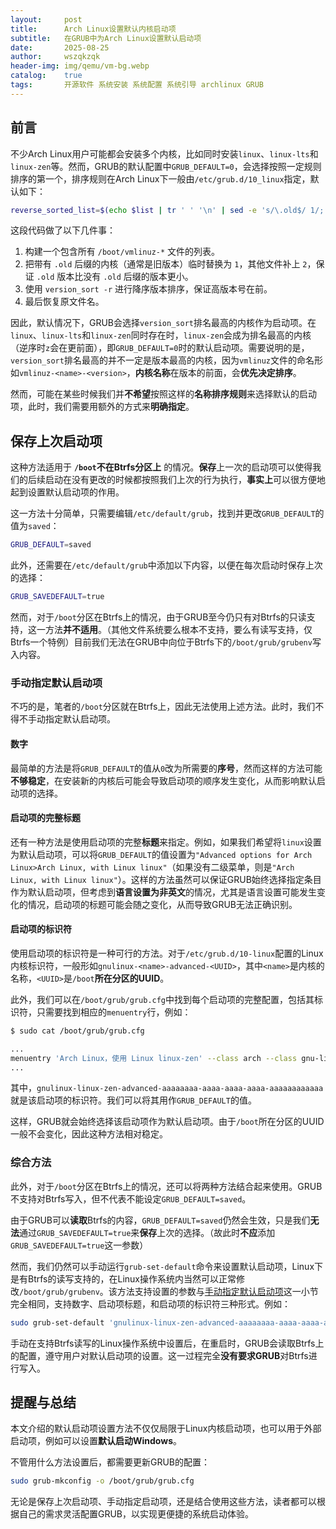```yaml
---
layout:     post
title:      Arch Linux设置默认内核启动项
subtitle:   在GRUB中为Arch Linux设置默认启动项
date:       2025-08-25
author:     wszqkzqk
header-img: img/qemu/vm-bg.webp
catalog:    true
tags:       开源软件 系统安装 系统配置 系统引导 archlinux GRUB
---
```


## 前言

不少Arch Linux用户可能都会安装多个内核，比如同时安装`linux`、`linux-lts`和`linux-zen`等。然而，GRUB的默认配置中`GRUB_DEFAULT=0`，会选择按照一定规则排序的第一个，排序规则在Arch Linux下一般由`/etc/grub.d/10_linux`指定，默认如下：

```bash
reverse_sorted_list=$(echo $list | tr ' ' '\n' | sed -e 's/\.old$/ 1/; / 1$/! s/$/ 2/' | version_sort -r | sed -e 's/ 1$/.old/; s/ 2$//')
```

这段代码做了以下几件事：

1. 构建一个包含所有 `/boot/vmlinuz-*` 文件的列表。
2. 把带有 `.old` 后缀的内核（通常是旧版本）临时替换为 `1`，其他文件补上 `2`，保证 `.old` 版本比没有 `.old` 后缀的版本更小。
3. 使用 `version_sort -r` 进行降序版本排序，保证高版本号在前。
4. 最后恢复原文件名。

因此，默认情况下，GRUB会选择`version_sort`排名最高的内核作为启动项。在`linux`、`linux-lts`和`linux-zen`同时存在时，`linux-zen`会成为排名最高的内核（逆序时`z`会在更前面），即`GRUB_DEFAULT=0`时的默认启动项。需要说明的是，`version_sort`排名最高的并不一定是版本最高的内核，因为`vmlinuz`文件的命名形如`vmlinuz-<name>-<version>`，**内核名称**在版本的前面，会**优先决定排序**。

然而，可能在某些时候我们并**不希望**按照这样的**名称排序规则**来选择默认的启动项，此时，我们需要用额外的方式来**明确指定**。

## 保存上次启动项

这种方法适用于 **`/boot`不在Btrfs分区上** 的情况。**保存**上一次的启动项可以使得我们的后续启动在没有更改的时候都按照我们上次的行为执行，**事实上**可以很方便地起到设置默认启动项的作用。

这一方法十分简单，只需要编辑`/etc/default/grub`，找到并更改`GRUB_DEFAULT`的值为`saved`：

```bash
GRUB_DEFAULT=saved
```

此外，还需要在`/etc/default/grub`中添加以下内容，以便在每次启动时保存上次的选择：

```bash
GRUB_SAVEDEFAULT=true
```

然而，对于`/boot`分区在Btrfs上的情况，由于GRUB至今仍只有对Btrfs的只读支持，这一方法**并不适用**。（其他文件系统要么根本不支持，要么有读写支持，仅Btrfs一个特例）目前我们无法在GRUB中向位于Btrfs下的`/boot/grub/grubenv`写入内容。

### 手动指定默认启动项

不巧的是，笔者的`/boot`分区就在Btrfs上，因此无法使用上述方法。此时，我们不得不手动指定默认启动项。

#### 数字

最简单的方法是将`GRUB_DEFAULT`的值从`0`改为所需要的**序号**，然而这样的方法可能**不够稳定**，在安装新的内核后可能会导致启动项的顺序发生变化，从而影响默认启动项的选择。

#### 启动项的完整标题

还有一种方法是使用启动项的完整**标题**来指定。例如，如果我们希望将`linux`设置为默认启动项，可以将`GRUB_DEFAULT`的值设置为`"Advanced options for Arch Linux>Arch Linux, with Linux linux"`（如果没有二级菜单，则是`"Arch Linux, with Linux linux"`）。这样的方法虽然可以保证GRUB始终选择指定条目作为默认启动项，但考虑到**语言设置为非英文**的情况，尤其是语言设置可能发生变化的情况，启动项的标题可能会随之变化，从而导致GRUB无法正确识别。

#### 启动项的标识符

使用启动项的标识符是一种可行的方法。对于`/etc/grub.d/10-linux`配置的Linux内核标识符，一般形如`gnulinux-<name>-advanced-<UUID>`，其中`<name>`是内核的名称，`<UUID>`是`/boot`**所在分区的UUID**。

此外，我们可以在`/boot/grub/grub.cfg`中找到每个启动项的完整配置，包括其标识符，只需要找到相应的`menuentry`行，例如：

```bash
$ sudo cat /boot/grub/grub.cfg

...
menuentry 'Arch Linux，使用 Linux linux-zen' --class arch --class gnu-linux --class gnu --class os $menuentry_id_option 'gnulinux-linux-zen-advanced-aaaaaaaa-aaaa-aaaa-aaaa-aaaaaaaaaaaa' {
...
```

其中，`gnulinux-linux-zen-advanced-aaaaaaaa-aaaa-aaaa-aaaa-aaaaaaaaaaaa`就是该启动项的标识符。我们可以将其用作`GRUB_DEFAULT`的值。

这样，GRUB就会始终选择该启动项作为默认启动项。由于`/boot`所在分区的UUID一般不会变化，因此这种方法相对稳定。

### 综合方法

此外，对于`/boot`分区在Btrfs上的情况，还可以将两种方法结合起来使用。GRUB不支持对Btrfs写入，但不代表不能设定`GRUB_DEFAULT=saved`。

由于GRUB可以**读取**Btrfs的内容，`GRUB_DEFAULT=saved`仍然会生效，只是我们**无法**通过`GRUB_SAVEDEFAULT=true`来**保存**上次的选择。（故此时**不应**添加`GRUB_SAVEDEFAULT=true`这一参数）

然而，我们仍然可以手动运行`grub-set-default`命令来设置默认启动项，Linux下是有Btrfs的读写支持的，在Linux操作系统内当然可以正常修改`/boot/grub/grubenv`。该方法支持设置的参数与[手动指定默认启动项](#手动指定默认启动项)这一小节完全相同，支持数字、启动项标题，和启动项的标识符三种形式。例如：

```bash
sudo grub-set-default 'gnulinux-linux-zen-advanced-aaaaaaaa-aaaa-aaaa-aaaa-aaaaaaaaaaaa'
```

手动在支持Btrfs读写的Linux操作系统中设置后，在重启时，GRUB会读取Btrfs上的配置，遵守用户对默认启动项的设置。这一过程完全**没有要求GRUB**对Btrfs进行写入。

## 提醒与总结

本文介绍的默认启动项设置方法不仅仅局限于Linux内核启动项，也可以用于外部启动项，例如可以设置**默认启动Windows**。

不管用什么方法设置后，都需要更新GRUB的配置：

```bash
sudo grub-mkconfig -o /boot/grub/grub.cfg
```

无论是保存上次启动项、手动指定启动项，还是结合使用这些方法，读者都可以根据自己的需求灵活配置GRUB，以实现更便捷的系统启动体验。
